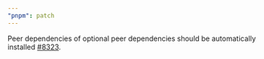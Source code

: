 ```yaml
---
"pnpm": patch
---
```


Peer dependencies of optional peer dependencies should be automatically installed [#8323](https://github.com/pnpm/pnpm/issues/8323).
